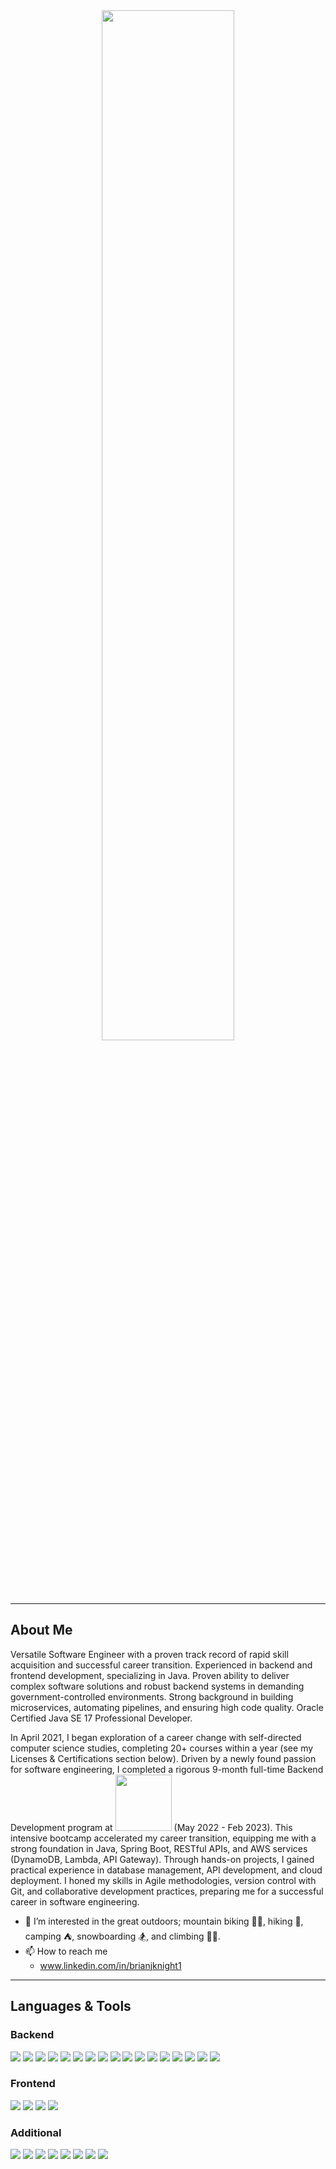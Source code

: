 <div align="center"> 
<img src=https://user-images.githubusercontent.com/92756599/205699837-266a97d4-570e-4d59-a77f-9dda428f4795.gif style="width:65%;margin-left:auto;margin-right:auto">
</div>

---

## About Me
Versatile Software Engineer with a proven track record of rapid skill acquisition and successful career transition. Experienced in backend and frontend development, specializing in Java. Proven ability to deliver complex software solutions and robust backend systems in demanding government-controlled environments. Strong background in building microservices, automating pipelines, and ensuring high code quality. Oracle Certified Java SE 17 Professional Developer.

In April 2021, I began exploration of a career change with self-directed computer science studies, completing 20+ courses within a year (see my Licenses & Certifications section below). Driven by a newly found passion for software engineering, I completed a rigorous 9-month full-time Backend Development program at [<img src="https://user-images.githubusercontent.com/92756599/194363668-e035a8ce-e9f1-4902-8d11-74987025eb0a.png" width="90">](https://www.bloomtech.com/courses/backend-development) (May 2022 - Feb 2023). This intensive bootcamp accelerated my career transition, equipping me with a strong foundation in Java, Spring Boot, RESTful APIs, and AWS services (DynamoDB, Lambda, API Gateway). Through hands-on projects, I gained practical experience in database management, API development, and cloud deployment. I honed my skills in Agile methodologies, version control with Git, and collaborative development practices, preparing me for a successful career in software engineering.

- 👀 I’m interested in the great outdoors; mountain biking 🚵‍♂️, hiking 🥾, camping ⛺, snowboarding 🏂, and climbing 🧗‍♂️.
- 📫 How to reach me 
  - www.linkedin.com/in/brianjknight1
  
---

## Languages & Tools
### Backend
<img src="https://img.shields.io/badge/Java-%23ED8B00.svg?style=for-the-badge&logo=Java&logoColor=white">  <img src="https://img.shields.io/badge/IntelliJ%20IDEA-F71F15.svg?style=for-the-badge&logo=intellij-idea&logoColor=white">  <img src="https://img.shields.io/badge/Spring%20Boot-%236AB74A.svg?style=for-the-badge&logo=Spring&logoColor=white">  <img src="https://img.shields.io/badge/RESTful%20APIs-F563FE.svg?style=for-the-badge&logo=REST&logoColor=white">  <img src="https://img.shields.io/badge/PostgreSQL-4D73B6?style=for-the-badge&logo=postgresql&logoColor=white">  <img src="https://img.shields.io/badge/AWS%20DynamoDB-4053D6?style=for-the-badge&logo=Amazon%20DynamoDB&logoColor=white">  <img src="https://img.shields.io/badge/AWS%20Lambda-F68B1A.svg?style=for-the-badge&logo=awslambda&logoColor=white">  <img src="https://img.shields.io/badge/AWS%20API%20Gateway-821BE7.svg?style=for-the-badge&logo=amazon-aws&logoColor=white">  <img src="https://img.shields.io/badge/AWS%20CloudFormation-EF216C.svg?style=for-the-badge&logo=amazon-aws&logoColor=white">  <img src="https://img.shields.io/badge/Gradle-06520A.svg?style=for-the-badge&logo=gradle&logoColor=white">  <img src="https://img.shields.io/badge/JPA-BFAF67.svg?style=for-the-badge&logo=JakartaPersistence&logoColor=white">  <img src="https://img.shields.io/badge/JSON-B0B0AD.svg?style=for-the-badge&logo=JSON&logoColor=white">  <img src="https://img.shields.io/badge/Docker-2775E0.svg?style=for-the-badge&logo=Docker&logoColor=white"> <img src="https://img.shields.io/badge/Dagger-A15944.svg?style=for-the-badge&logo=Dagger&logocolor=white">  <img src="https://img.shields.io/badge/JUnit-ECC510.svg?style=for-the-badge&logo=junit&logocolor=white">  <img src="https://img.shields.io/badge/Mockito-DCE53C.svg?style=for-the-badge&logo=Mockito&logocolor=white">  <img src="https://img.shields.io/badge/PlantUML-BD1327.svg?style=for-the-badge&logo=PlantUML&logocolor=white"> 
### Frontend
<img src="https://img.shields.io/badge/HTML-A1581B.svg?style=for-the-badge&logo=HTML&logocolor=white">  <img src="https://img.shields.io/badge/CSS-E66CF2.svg?style=for-the-badge&logo=CSS&logocolor=white">  <img src="https://img.shields.io/badge/JavaScript-F79015.svg?style=for-the-badge&logo=JavaScript&logocolor=white">  <img src="https://img.shields.io/badge/Visual%20Studio%20Code-0078d7.svg?style=for-the-badge&logo=visual-studio-code&logoColor=white">  
### Additional
<img src="https://img.shields.io/badge/github-%234F4D4C.svg?style=for-the-badge&logo=github&logoColor=white">  <img src="https://img.shields.io/badge/git-%23F05033.svg?style=for-the-badge&logo=git&logoColor=white">  <img src="https://img.shields.io/badge/Slack-4A154B?style=for-the-badge&logo=slack&logoColor=white">  <img src="https://img.shields.io/badge/Jira-0078d7.svg?style=for-the-badge&logo=Jira&logoColor=white">  <img src="https://img.shields.io/badge/Windows-0078d7?style=for-the-badge&logo=windows&logoColor=white">  <img src="https://img.shields.io/badge/Trello-0078d7.svg?style=for-the-badge&logo=Trello&logocolor=white">  <img src="https://img.shields.io/badge/Dynamics%20365-0078d7.svg?style=for-the-badge&logo=microsoft&logoColor=white">  <img src="https://img.shields.io/badge/SalesForce-0078d7.svg?style=for-the-badge&logo=salesforce&logoColor=white">  

<!---
brianjknight/brianjknight is a ✨ special ✨ repository because its `README.md` (this file) appears on your GitHub profile.
You can click the Preview link to take a look at your changes.
--->
